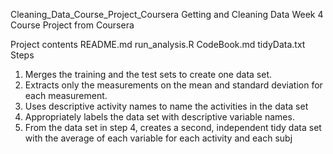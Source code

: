 Cleaning_Data_Course_Project_Coursera
Getting and Cleaning Data Week 4 Course Project from Coursera

Project contents
README.md
run_analysis.R
CodeBook.md
tidyData.txt
Steps
1. Merges the training and the test sets to create one data set.
2. Extracts only the measurements on the mean and standard deviation for each measurement.
3. Uses descriptive activity names to name the activities in the data set
4. Appropriately labels the data set with descriptive variable names.
5. From the data set in step 4, creates a second, independent tidy data set with the average of each variable for each activity and each subj
